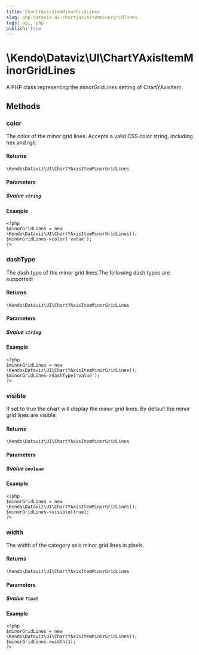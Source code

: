```yaml
---
title: ChartYAxisItemMinorGridLines
slug: php-dataviz-ui-chartyaxisitemminorgridlines
tags: api, php
publish: true
---
```


# \Kendo\Dataviz\UI\ChartYAxisItemMinorGridLines

A PHP class representing the minorGridLines setting of ChartYAxisItem.


## Methods

### color
The color of the minor grid lines. Accepts a valid CSS color string, including hex and rgb.

#### Returns
`\Kendo\Dataviz\UI\ChartYAxisItemMinorGridLines`

#### Parameters

##### $value `string`



#### Example 
    <?php
    $minorGridLines = new \Kendo\Dataviz\UI\ChartYAxisItemMinorGridLines();
    $minorGridLines->color('value');
    ?>

### dashType
The dash type of the minor grid lines.The following dash types are supported:

#### Returns
`\Kendo\Dataviz\UI\ChartYAxisItemMinorGridLines`

#### Parameters

##### $value `string`



#### Example 
    <?php
    $minorGridLines = new \Kendo\Dataviz\UI\ChartYAxisItemMinorGridLines();
    $minorGridLines->dashType('value');
    ?>

### visible
If set to true the chart will display the minor grid lines. By default the minor grid lines are visible.

#### Returns
`\Kendo\Dataviz\UI\ChartYAxisItemMinorGridLines`

#### Parameters

##### $value `boolean`



#### Example 
    <?php
    $minorGridLines = new \Kendo\Dataviz\UI\ChartYAxisItemMinorGridLines();
    $minorGridLines->visible(true);
    ?>

### width
The width of the category axis minor grid lines in pixels.

#### Returns
`\Kendo\Dataviz\UI\ChartYAxisItemMinorGridLines`

#### Parameters

##### $value `float`



#### Example 
    <?php
    $minorGridLines = new \Kendo\Dataviz\UI\ChartYAxisItemMinorGridLines();
    $minorGridLines->width(1);
    ?>

